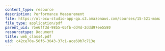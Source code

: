 ```yaml
---
content_type: resource
description: Performance Measurement
file: https://ol-ocw-studio-app-qa.s3.amazonaws.com/courses/15-521-management-accounting-and-control-spring-2003/c42ce70a50f6304337c1ace69b7c713e_web_class4.pdf
file_type: application/pdf
parent_uid: 7be6ff3d-98b5-65fb-dd4d-2ddd97ee5580
resourcetype: Document
title: web_class4.pdf
uid: c42ce70a-50f6-3043-37c1-ace69b7c713e
---
```

